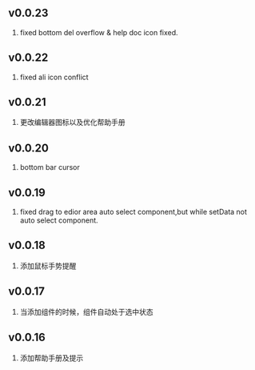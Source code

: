 ## v0.0.23

1. fixed bottom del overflow & help doc icon fixed.

## v0.0.22

1. fixed ali icon conflict

## v0.0.21

1. 更改编辑器图标以及优化帮助手册

## v0.0.20

1. bottom bar cursor

## v0.0.19

1. fixed drag to edior area auto select component,but while setData not auto select component.

## v0.0.18

1. 添加鼠标手势提醒

## v0.0.17

1. 当添加组件的时候，组件自动处于选中状态

## v0.0.16

1. 添加帮助手册及提示
